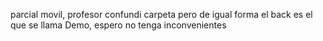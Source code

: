 parcial movil, profesor confundi carpeta pero de igual forma el back es el que se llama Demo, espero no tenga inconvenientes 
